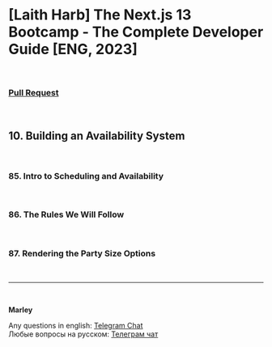 # [Laith Harb] The Next.js 13 Bootcamp - The Complete Developer Guide [ENG, 2023]

<br/>

### [Pull Request](https://github.com/webmakaka/The-Next.js-13-Bootcamp-The-Complete-Developer-Guide/pull/10)

<br/>

## 10. Building an Availability System

<br/>

### 85. Intro to Scheduling and Availability

<br/>

### 86. The Rules We Will Follow

<br/>

### 87. Rendering the Party Size Options

<br/>

---

<br/>

**Marley**

Any questions in english: <a href="https://jsdev.org/chat/">Telegram Chat</a>  
Любые вопросы на русском: <a href="https://jsdev.ru/chat/">Телеграм чат</a>
